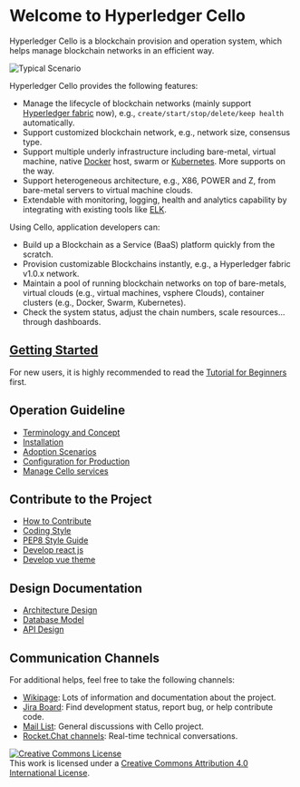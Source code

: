 Welcome to Hyperledger Cello
===

Hyperledger Cello is a blockchain provision and operation system, which helps manage blockchain networks in an efficient way.

![Typical Scenario](imgs/scenario.png)

Hyperledger Cello provides the following features:

* Manage the lifecycle of blockchain networks (mainly support [Hyperledger fabric](https://github.com/hyperledger/fabric) now), e.g., `create/start/stop/delete/keep health` automatically.
* Support customized blockchain network, e.g., network size, consensus type.
* Support multiple underly infrastructure including bare-metal, virtual machine, native [Docker](https://www.docker.com/) host, swarm or [Kubernetes](https://kubernetes.io/). More supports on the way.
* Support heterogeneous architecture, e.g., X86, POWER and Z, from bare-metal servers to virtual machine clouds.
* Extendable with monitoring, logging, health and analytics capability by integrating with existing tools like [ELK](https://www.elastic.co).

Using Cello, application developers can:

* Build up a Blockchain as a Service (BaaS) platform quickly from the scratch.
* Provision customizable Blockchains instantly, e.g., a Hyperledger fabric v1.0.x network.
* Maintain a pool of running blockchain networks on top of bare-metals, virtual clouds (e.g., virtual machines, vsphere Clouds), container clusters (e.g., Docker, Swarm, Kubernetes).
* Check the system status, adjust the chain numbers, scale resources... through dashboards.

## [Getting Started](tutorial)

For new users, it is highly recommended to read the [Tutorial for Beginners](tutorial) first.

## Operation Guideline
* [Terminology and Concept](terminology)
* [Installation](installation)
* [Adoption Scenarios](scenario)
* [Configuration for Production](production_config)
* [Manage Cello services](service_management)

## Contribute to the Project
* [How to Contribute](CONTRIBUTING)
* [Coding Style](code_style)
* [PEP8 Style Guide](https://www.python.org/dev/peps/pep-0008/)
* [Develop react js](reactjs)
* [Develop vue theme](vue/index)

## Design Documentation
* [Architecture Design](arch)
* [Database Model](db)
* [API Design](api/restserver_v2)

## Communication Channels

For additional helps, feel free to take the following channels:

* [Wikipage](https://wiki.hyperledger.org/projects/cello): Lots of information and documentation about the project.
* [Jira Board](https://jira.hyperledger.org/projects/CE/issues): Find development status, report bug, or help contribute code.
* [Mail List](mailto:hyperledger-cello@lists.hyperledger.org): General discussions with Cello project.
* [Rocket.Chat channels](https://chat.hyperledger.org/channel/cello): Real-time technical conversations.

<a rel="license" href="http://creativecommons.org/licenses/by/4.0/"><img alt="Creative Commons License" style="border-width:0" src="https://i.creativecommons.org/l/by/4.0/88x31.png" /></a><br />This work is licensed under a <a rel="license" href="http://creativecommons.org/licenses/by/4.0/">Creative Commons Attribution 4.0 International License</a>.
